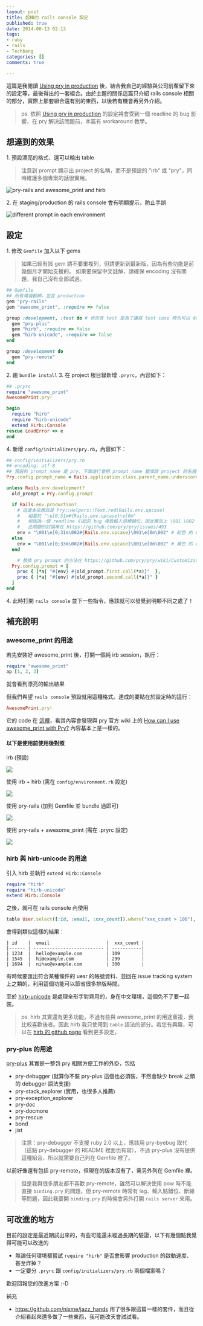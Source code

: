 ```yaml
---
layout: post
title: 超棒的 rails console 設定
published: true
date: 2014-08-13 02:13
tags:
- ruby
- rails
- Techbang
categories: []
comments: true

---
```

這篇是我閱讀 [Using pry in production](https://bugsnag.com/blog/production-pry) 後，結合我自己的經驗與公司前輩留下來的設定等，最後得出的一套組合。由於主題的關係這篇只介紹 rails console 相關的部分，實際上那套組合還有別的東西，以後若有機會再另外介紹。

> ps. 依照 [Using pry in production](https://bugsnag.com/blog/production-pry) 的設定將會受到一個 readline 的 bug 影響，在 pry 解決該問題前，本篇有 workaround 教學。

## 想達到的效果

1\. 預設漂亮的格式、還可以輸出 table

> 注意到 prompt 顯示出 project 的名稱，而不是預設的 "irb" 或 "pry"，同時維護多個專案的話很實用。

![pry-rails and awesome_print and hirb](https://lh4.googleusercontent.com/-r2NUITCa9P8/U-psYQ1rw0I/AAAAAAAAB4A/ZI2zIEh94fs/w832-h450-no/rails-console-5-both-pry-rails-and-hirb.png)

2\. 在 staging/production 的 rails console 會有明顯提示，防止手誤

![different prompt in each environment](https://lh6.googleusercontent.com/DhwI7z_5lH9cQBMoKiqsuiC6VDQF38AMiogLAhIuEFc=w836-h510-no)

## 設定

1\. 修改 `Gemfile` 加入以下 gems

> 如果已經有該 gem 請不要重複列，但請更新到最新版，因為有些功能是前幾個月才開始支援的。
> 如果要保留中文註解，請確保 encoding 沒有問題，我自己沒有全部試過。

``` ruby
## Gemfile
## 所有環境都綁，包含 production
gem "pry-rails"
gem "awesome_print", :require => false

group :development, :test do # 也包含 test 是為了讓寫 test case 時也可以 debug
  gem "pry-plus"
  gem "hirb", :require => false
  gem "hirb-unicode", :require => false
end

group :development do
  gem "pry-remote"
end
```

2\. 跑 `bundle install`
3\. 在 project 根目錄新增 `.pryrc`，內容如下：

``` ruby
## .pryrc
require "awesome_print"
AwesomePrint.pry!

begin
  require "hirb"
  require "hirb-unicode"
  extend Hirb::Console
rescue LoadError => e
end
```

4\. 新增 `config/initializers/pry.rb`，內容如下：

``` ruby
## config/initializers/pry.rb
## encoding: utf-8
## 預設的 prompt_name 是 pry，下面這行會把 prompt_name 變成該 project 的名稱 (自動抓)
Pry.config.prompt_name = Rails.application.class.parent_name.underscore.dasherize

unless Rails.env.development?
  old_prompt = Pry.config.prompt

  if Rails.env.production?
    # 這邊本來應該是 Pry::Helpers::Text.red(Rails.env.upcase)
    #   相當於 "\e[0;31m#{Rails.env.upcase}\e[0m"
    #   但因為一個 readline 引起的 bug 導致輸入游標錯位，因此需加上 \001 \002 來跳過此問題，下同
    #   此問題的討論串在 https://github.com/pry/pry/issues/493
    env = "\001\e[0;31m\002#{Rails.env.upcase}\001\e[0m\002" # 紅色 的 env 名稱
  else
    env = "\001\e[0;33m\002#{Rails.env.upcase}\001\e[0m\002" # 黃色 的 env 名稱
  end

	# 替換 pry prompt 的方法在 https://github.com/pry/pry/wiki/Customization-and-configuration#Config_prompt 有教學
  Pry.config.prompt = [
    proc { |*a| "#{env} #{old_prompt.first.call(*a)}"  },
    proc { |*a| "#{env} #{old_prompt.second.call(*a)}" }
  ]
end
```

4\. 此時打開 `rails console` 並下一些指令，應該就可以發覺到明顯不同之處了！

## 補充說明

### awesome_print 的用途

若先安裝好 awesome_print 後，打開一個純 irb session，執行：

``` ruby
require "awesome_print"
ap [1, 2, 3]
```

就會看到漂亮的輸出結果

但我們希望 `rails console` 預設就用這種格式。達成的要點在於設定時的這行：

``` ruby
AwesomePrint.pry!
```

它的 code 在 [這裡](https://github.com/michaeldv/awesome_print/blob/10efa1d60a463b05f14a4d2d1e73d2621cfa567c/lib/awesome_print/inspector.rb#L43)，看其內容會發現與 pry 官方 wiki 上的 [How can I use awesome_print with Pry?](https://github.com/pry/pry/wiki/FAQ#how-can-i-use-awesome_print-with-pry) 內容基本上是一樣的。

#### 以下是使用前使用後對照

irb (預設)

![](https://lh6.googleusercontent.com/-6w6PSne9lk0/U-psXAzO7SI/AAAAAAAAB3s/ZKYKRMFLUDk/w808-h129-no/rails-console-1-irb.png)

使用 irb + hirb (需在 `config/environment.rb` 設定)

![](https://lh5.googleusercontent.com/-nZ9H6-bEiVc/U-psX50T5bI/AAAAAAAAB3w/JljHTRjF7Fo/w833-h199-no/rails-console-3-hib.png)

使用 pry-rails (加到 Gemfile 並 bundle 過即可)

![](https://lh6.googleusercontent.com/-4D7smYsC6rw/U-psXCVsLLI/AAAAAAAAB3o/8bNTn1XVi28/w808-h129-no/rails-console-2-pry-rails.png)

使用 pry-rails + awesome_print (需在 .pryrc 設定)

![](https://lh3.googleusercontent.com/-65GPNMfZkhA/U-psYAb66LI/AAAAAAAAB4E/Rywl95Tgzug/w806-h265-no/rails-console-4-pry_ap.png)

### hirb 與 hirb-unicode 的用途

引入 hirb 並執行 `extend Hirb::Console`

``` ruby
require "hirb"
require "hirb-unicode"
extend Hirb::Console
```

之後，就可在 rails console 內使用

``` ruby
table User.select([:id, :email, :xxx_count]).where("xxx_count > 100"), :markdown => true
```

會得到類似這樣的結果：

```
| id    |  email                     |  xxx_count |
|------ | -------------------------- | -----------|
| 1234  |  hello@example.com         | 109        |
| 1545  |  hi@example.com            | 299        |
| 1694  |  nihao@example.com         | 300        |
```

有時候要匯出符合某種條件的 uesr 的帳號資料、並回在 issue tracking system 上之類的，利用這個功能可以節省很多排版時間。

至於 [hirb-unicode](https://github.com/miaout17/hirb-unicode) 是處理全形字對齊用的，身在中文環境，這個免不了要一起裝。

> ps. hirb 其實還有更多功能，不過有些與 awesome_print 的用途重複，我比較喜歡後者。因此 hirb 我只使用到 `table` 語法的部分。若您有興趣，可以在 [hirb 的 github page](https://github.com/cldwalker/hirb) 看到更多設定。

### pry-plus 的用途

[pry-plus](https://github.com/rking/pry-plus) 其實是一整包 pry 相關方便工作的外掛，包括

* pry-debugger (就算你不裝 pry-plus 這個也必須裝，不然會缺少 break 之類的 debugger 語法支援)
* pry-stack_explorer (實用，也很多人推薦)
* pry-exception_explorer
* pry-doc
* pry-docmore
* pry-rescue
* bond
* jist

> 注意：pry-debugger 不支援 ruby 2.0 以上，應該用 pry-byebug 取代（這點 pry-debugger 的 README 裡面也有寫），不過 pry-plus 沒有提供這種組合，所以就需要自己列在 Gemfile 裡了。

以前好像還有包括 pry-remote，但現在的版本沒有了，需另外列在 Gemfile 裡。

> 但是我與很多朋友都不喜歡 pry-remote，雖然可以解決使用 pow 時不能直接 `binding.pry` 的問題，但 pry-remote 時常有 lag、輸入點錯位、斷線等問題，因此我要開 `binding.pry` 的時候會另外打開 `rails server` 來用。

## 可改進的地方

目前的設定是最近期試出來的，有些可能還未經過長期的驗證，以下有幾個點我覺得可能可以改進的

* 無論任何環境都嘗試 `require "hirb"` 是否會影響 production 的啟動速度、甚至炸掉？
* 一定要分 `.pryrc` 跟 `config/initializers/pry.rb` 兩個檔案嗎？

歡迎回報您的改進方案 :-D

補充

* https://github.com/nixme/jazz_hands 用了很多跟這篇一樣的套件，而且從介紹看起來還多做了一些東西，我可能改天會試試看。
